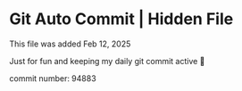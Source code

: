# Git Auto Commit | Hidden File

This file was added Feb 12, 2025

Just for fun and keeping my daily git commit active 🤪

commit number: 94883
